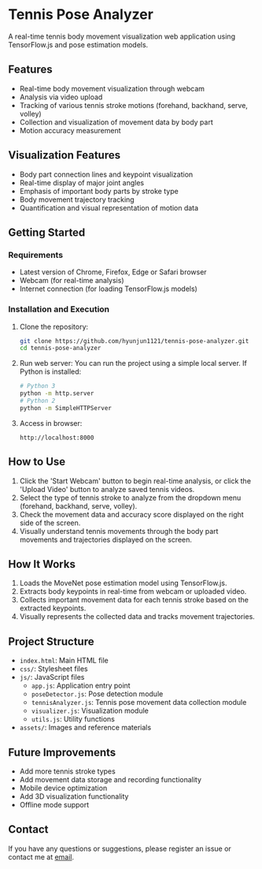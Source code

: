 # Tennis Pose Analyzer

A real-time tennis body movement visualization web application using TensorFlow.js and pose estimation models.

## Features

- Real-time body movement visualization through webcam
- Analysis via video upload
- Tracking of various tennis stroke motions (forehand, backhand, serve, volley)
- Collection and visualization of movement data by body part
- Motion accuracy measurement

## Visualization Features

- Body part connection lines and keypoint visualization
- Real-time display of major joint angles
- Emphasis of important body parts by stroke type
- Body movement trajectory tracking
- Quantification and visual representation of motion data

## Getting Started

### Requirements

- Latest version of Chrome, Firefox, Edge or Safari browser
- Webcam (for real-time analysis)
- Internet connection (for loading TensorFlow.js models)

### Installation and Execution

1. Clone the repository:
   ```bash
   git clone https://github.com/hyunjun1121/tennis-pose-analyzer.git
   cd tennis-pose-analyzer
   ```

2. Run web server:
   You can run the project using a simple local server.
   If Python is installed:
   ```bash
   # Python 3
   python -m http.server
   # Python 2
   python -m SimpleHTTPServer
   ```

3. Access in browser:
   ```
   http://localhost:8000
   ```

## How to Use

1. Click the 'Start Webcam' button to begin real-time analysis, or click the 'Upload Video' button to analyze saved tennis videos.
2. Select the type of tennis stroke to analyze from the dropdown menu (forehand, backhand, serve, volley).
3. Check the movement data and accuracy score displayed on the right side of the screen.
4. Visually understand tennis movements through the body part movements and trajectories displayed on the screen.

## How It Works

1. Loads the MoveNet pose estimation model using TensorFlow.js.
2. Extracts body keypoints in real-time from webcam or uploaded video.
3. Collects important movement data for each tennis stroke based on the extracted keypoints.
4. Visually represents the collected data and tracks movement trajectories.

## Project Structure

- `index.html`: Main HTML file
- `css/`: Stylesheet files
- `js/`: JavaScript files
  - `app.js`: Application entry point
  - `poseDetector.js`: Pose detection module
  - `tennisAnalyzer.js`: Tennis pose movement data collection module
  - `visualizer.js`: Visualization module
  - `utils.js`: Utility functions
- `assets/`: Images and reference materials

## Future Improvements

- Add more tennis stroke types
- Add movement data storage and recording functionality
- Mobile device optimization
- Add 3D visualization functionality
- Offline mode support


## Contact

If you have any questions or suggestions, please register an issue or contact me at [email](mnb9227@gmail.com).